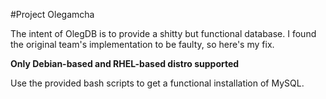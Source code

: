 #Project Olegamcha

The intent of OlegDB is to provide a shitty but functional database.
I found the original team's implementation to be faulty, so here's my fix.

**Only Debian-based and RHEL-based distro supported**

Use the provided bash scripts to get a functional installation of MySQL.
